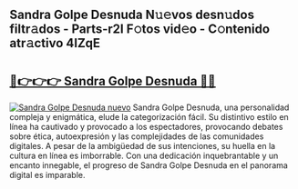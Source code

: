 ## Sandra Golpe Desnuda N𝚞𝚎vos desn𝚞dos filtr𝚊dos - Parts-r2I F𝚘tos vid𝚎o - C𝚘ntenido atr𝚊ctivo 4IZqE

# <h2><a href="http://mbby7p.tromn.icu/?c=Sandra+Golpe+Desnuda">🔗👉👉👉 Sandra Golpe Desnuda 🔗🔗</a></h2>

[![Sandra Golpe Desnuda nuevo](https://i.imgur.com/pEAQMta.gif)](http://mbby7p.tromn.icu/?c=Sandra+Golpe+Desnuda)
Sandra Golpe Desnuda, una personalidad compleja y enigmática, elude la categorización fácil. Su distintivo estilo en línea ha cautivado y provocado a los espectadores, provocando debates sobre ética, autoexpresión y las complejidades de las comunidades digitales. A pesar de la ambigüedad de sus intenciones, su huella en la cultura en línea es imborrable. Con una dedicación inquebrantable y un encanto innegable, el progreso de Sandra Golpe Desnuda en el panorama digital es imparable.
